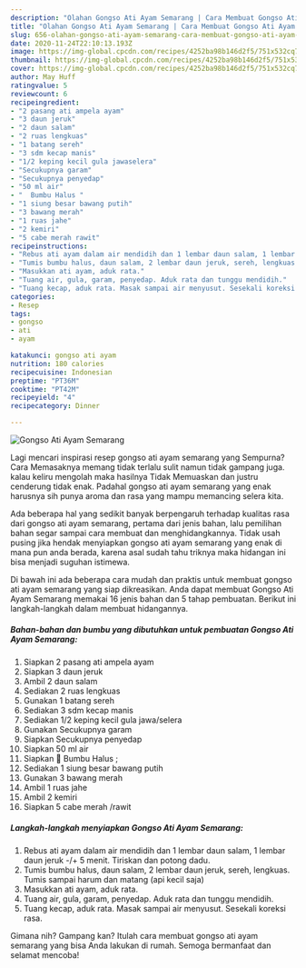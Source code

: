 ```yaml
---
description: "Olahan Gongso Ati Ayam Semarang | Cara Membuat Gongso Ati Ayam Semarang Yang Sempurna"
title: "Olahan Gongso Ati Ayam Semarang | Cara Membuat Gongso Ati Ayam Semarang Yang Sempurna"
slug: 656-olahan-gongso-ati-ayam-semarang-cara-membuat-gongso-ati-ayam-semarang-yang-sempurna
date: 2020-11-24T22:10:13.193Z
image: https://img-global.cpcdn.com/recipes/4252ba98b146d2f5/751x532cq70/gongso-ati-ayam-semarang-foto-resep-utama.jpg
thumbnail: https://img-global.cpcdn.com/recipes/4252ba98b146d2f5/751x532cq70/gongso-ati-ayam-semarang-foto-resep-utama.jpg
cover: https://img-global.cpcdn.com/recipes/4252ba98b146d2f5/751x532cq70/gongso-ati-ayam-semarang-foto-resep-utama.jpg
author: May Huff
ratingvalue: 5
reviewcount: 6
recipeingredient:
- "2 pasang ati ampela ayam"
- "3 daun jeruk"
- "2 daun salam"
- "2 ruas lengkuas"
- "1 batang sereh"
- "3 sdm kecap manis"
- "1/2 keping kecil gula jawaselera"
- "Secukupnya garam"
- "Secukupnya penyedap"
- "50 ml air"
- "  Bumbu Halus "
- "1 siung besar bawang putih"
- "3 bawang merah"
- "1 ruas jahe"
- "2 kemiri"
- "5 cabe merah rawit"
recipeinstructions:
- "Rebus ati ayam dalam air mendidih dan 1 lembar daun salam, 1 lembar daun jeruk -/+ 5 menit. Tiriskan dan potong dadu."
- "Tumis bumbu halus, daun salam, 2 lembar daun jeruk, sereh, lengkuas. Tumis sampai harum dan matang (api kecil saja)"
- "Masukkan ati ayam, aduk rata."
- "Tuang air, gula, garam, penyedap. Aduk rata dan tunggu mendidih."
- "Tuang kecap, aduk rata. Masak sampai air menyusut. Sesekali koreksi rasa."
categories:
- Resep
tags:
- gongso
- ati
- ayam

katakunci: gongso ati ayam 
nutrition: 180 calories
recipecuisine: Indonesian
preptime: "PT36M"
cooktime: "PT42M"
recipeyield: "4"
recipecategory: Dinner

---
```



![Gongso Ati Ayam Semarang](https://img-global.cpcdn.com/recipes/4252ba98b146d2f5/751x532cq70/gongso-ati-ayam-semarang-foto-resep-utama.jpg)

Lagi mencari inspirasi resep gongso ati ayam semarang yang Sempurna? Cara Memasaknya memang tidak terlalu sulit namun tidak gampang juga. kalau keliru mengolah maka hasilnya Tidak Memuaskan dan justru cenderung tidak enak. Padahal gongso ati ayam semarang yang enak harusnya sih punya aroma dan rasa yang mampu memancing selera kita.



Ada beberapa hal yang sedikit banyak berpengaruh terhadap kualitas rasa dari gongso ati ayam semarang, pertama dari jenis bahan, lalu pemilihan bahan segar sampai cara membuat dan menghidangkannya. Tidak usah pusing jika hendak menyiapkan gongso ati ayam semarang yang enak di mana pun anda berada, karena asal sudah tahu triknya maka hidangan ini bisa menjadi suguhan istimewa.


Di bawah ini ada beberapa cara mudah dan praktis untuk membuat gongso ati ayam semarang yang siap dikreasikan. Anda dapat membuat Gongso Ati Ayam Semarang memakai 16 jenis bahan dan 5 tahap pembuatan. Berikut ini langkah-langkah dalam membuat hidangannya.

<!--inarticleads1-->

##### Bahan-bahan dan bumbu yang dibutuhkan untuk pembuatan Gongso Ati Ayam Semarang:

1. Siapkan 2 pasang ati ampela ayam
1. Siapkan 3 daun jeruk
1. Ambil 2 daun salam
1. Sediakan 2 ruas lengkuas
1. Gunakan 1 batang sereh
1. Sediakan 3 sdm kecap manis
1. Sediakan 1/2 keping kecil gula jawa/selera
1. Gunakan Secukupnya garam
1. Siapkan Secukupnya penyedap
1. Siapkan 50 ml air
1. Siapkan  🍗 Bumbu Halus ;
1. Sediakan 1 siung besar bawang putih
1. Gunakan 3 bawang merah
1. Ambil 1 ruas jahe
1. Ambil 2 kemiri
1. Siapkan 5 cabe merah /rawit




<!--inarticleads2-->

##### Langkah-langkah menyiapkan Gongso Ati Ayam Semarang:

1. Rebus ati ayam dalam air mendidih dan 1 lembar daun salam, 1 lembar daun jeruk -/+ 5 menit. Tiriskan dan potong dadu.
1. Tumis bumbu halus, daun salam, 2 lembar daun jeruk, sereh, lengkuas. Tumis sampai harum dan matang (api kecil saja)
1. Masukkan ati ayam, aduk rata.
1. Tuang air, gula, garam, penyedap. Aduk rata dan tunggu mendidih.
1. Tuang kecap, aduk rata. Masak sampai air menyusut. Sesekali koreksi rasa.




Gimana nih? Gampang kan? Itulah cara membuat gongso ati ayam semarang yang bisa Anda lakukan di rumah. Semoga bermanfaat dan selamat mencoba!
